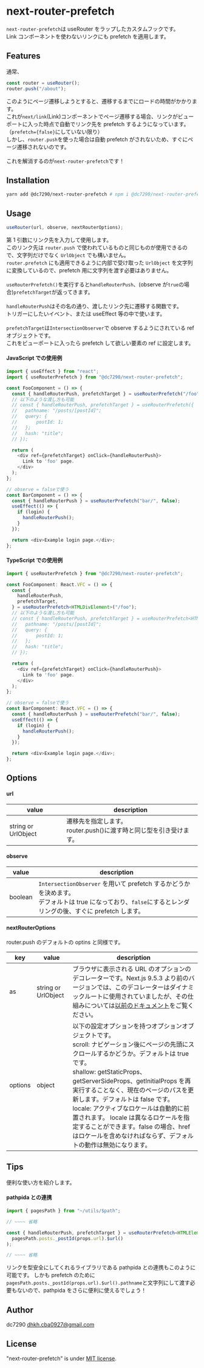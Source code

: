 # next-router-prefetch

`next-router-prefetch`は useRouter をラップしたカスタムフックです。<br>
Link コンポーネントを使わないリンクにも prefetch を適用します。

## Features

通常、

```typescript
const router = useRouter();
router.push("/about");
```

このようにページ遷移しようとすると、遷移するまでにロードの時間がかかります。<br>
これが`next/link`(Link)コンポーネントでページ遷移する場合、リンクがビューポートに入った時点で自動でリンク先を prefetch するようになっています。<br>（`prefetch={false}`にしていない限り）<br>
しかし、`router.push`を使った場合は自動 prefetch がされないため、すぐにページ遷移されないのです。<br><br>
これを解消するのが`next-router-prefetch`です！

## Installation

```bash
yarn add @dc7290/next-router-prefetch # npm i @dc7290/next-router-prefetch
```

## Usage

```javascript
useRouter(url, observe, nextRouterOptions);
```

第 1 引数にリンク先を入力して使用します。<br>
このリンク先は `router.push` で使われているものと同じものが使用できるので、文字列だけでなく `UrlObject` でも構いません。<br>
`router.prefetch` にも適用できるように内部で受け取った `UrlObject` を文字列に変換しているので、prefetch 用に文字列を渡す必要はありません。<br><br>
`useRouterPrefetch()`を実行すると`handleRouterPush`、(observe が`true`の場合)`prefetchTarget`が返ってきます。<br><br>
`handleRouterPush`はその名の通り、渡したリンク先に遷移する関数です。<br>
トリガーにしたいイベント、または useEffect 等の中で使います。<br><br>
`prefetchTarget`は`IntersectionObserver`で observe するようにされている ref オブジェクトです。<br>
これをビューポートに入ったら prefetch して欲しい要素の ref に設定します。

#### JavaScript での使用例

```javascript
import { useEffect } from "react";
import { useRouterPrefetch } from "@dc7290/next-router-prefetch";

const FooComponent = () => {
  const { handleRouterPush, prefetchTarget } = useRouterPrefetch("/foo");
  // 以下のような渡し方も可能
  // const { handleRouterPush, prefetchTarget } = useRouterPrefetch({
  //   pathname: "/posts/[postId]";
  //   query: {
  //       postId: 1;
  //   };
  //   hash: "title";
  // });

  return (
    <div ref={prefetchTarget} onClick={handleRouterPush}>
      Link to 'foo' page.
    </div>
  );
};

// observe = falseで使う
const BarComponent = () => {
  const { handleRouterPush } = useRouterPrefetch("bar/", false);
  useEffect(() => {
    if (login) {
      handleRouterPush();
    }
  });

  return <div>Example login page.</div>;
};
```

#### TypeScript での使用例

```typescript
import { useRouterPrefetch } from "@dc7290/next-router-prefetch";

const FooComponent: React.VFC = () => {
  const {
    handleRouterPush,
    prefetchTarget,
  } = useRouterPrefetch<HTMLDivElement>("/foo");
  // 以下のような渡し方も可能
  // const { handleRouterPush, prefetchTarget } = useRouterPrefetch<HTMLDivElement>({
  //   pathname: "/posts/[postId]";
  //   query: {
  //       postId: 1;
  //   };
  //   hash: "title";
  // });

  return (
    <div ref={prefetchTarget} onClick={handleRouterPush}>
      Link to 'foo' page.
    </div>
  );
};

// observe = falseで使う
const BarComponent: React.VFC = () => {
  const { handleRouterPush } = useRouterPrefetch("bar/", false);
  useEffect(() => {
    if (login) {
      handleRouterPush();
    }
  });

  return <div>Example login page.</div>;
};
```

## Options

#### url

| value               | description                                                           |
| ------------------- | --------------------------------------------------------------------- |
| string or UrlObject | 遷移先を指定します。<br>router.push()に渡す時と同じ型を引き受けます。 |

#### observe

| value   | description                                                                                                                                                    |
| ------- | -------------------------------------------------------------------------------------------------------------------------------------------------------------- |
| boolean | `IntersectionObserver` を用いて prefetch するかどうかを決めます。<br>デフォルトは true になっており、`false`にするとレンダリングの後、すぐに prefetch します。 |

#### nextRouterOptions

router.push のデフォルトの optins と同様です。

| key     | value               | description                                                                                                                                                                                                                                                                                                                                                                                                                                                                                       |
| ------- | ------------------- | ------------------------------------------------------------------------------------------------------------------------------------------------------------------------------------------------------------------------------------------------------------------------------------------------------------------------------------------------------------------------------------------------------------------------------------------------------------------------------------------------- |
| as      | string or UrlObject | ブラウザに表示される URL のオプションのデコレーターです。Next.js 9.5.3 より前のバージョンでは、このデコレーターはダイナミックルートに使用されていましたが、その仕組みについては[以前のドキュメント](https://nextjs.org/docs/tag/v9.5.2/api-reference/next/link#dynamic-routes)をご覧ください。                                                                                                                                                                                                    |
| options | object              | 以下の設定オプションを持つオプションオブジェクトです。<br>scroll: ナビゲーション後にページの先頭にスクロールするかどうか。デフォルトは true です。<br>shallow: getStaticProps、getServerSideProps、getInitialProps を再実行することなく、現在のページのパスを更新します。デフォルトは false です。<br>locale: アクティブなロケールは自動的に前置されます。 locale は異なるロケールを指定することができます。false の場合、href はロケールを含めなければならず、デフォルトの動作は無効になります。 |

## Tips

便利な使い方を紹介します。

#### pathpida との連携

```typescript
import { pagesPath } from "~/utils/$path";

// ~~~~ 省略

const { handleRouterPush, prefetchTarget } = useRouterPrefetch<HTMLElement>(
  pagesPath.posts._postId(props.url).$url()
);

// ~~~~ 省略
```

リンクを型安全にしてくれるライブラリである pathpida との連携もこのように可能です。
しかも prefetch のために`pagesPath.posts._postId(props.url).$url().pathname`と文字列にして渡す必要もないので、pathpida をさらに便利に使えるでしょう！

## Author

dc7290
dhkh.cba0927@gmail.com

## License

"next-router-prefetch" is under [MIT license](https://en.wikipedia.org/wiki/MIT_License).
